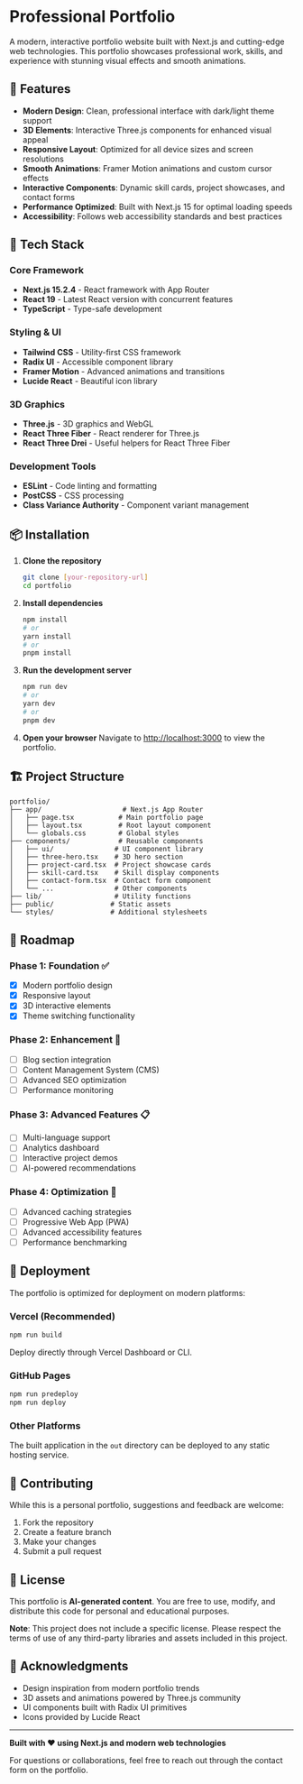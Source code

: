 # Professional Portfolio

A modern, interactive portfolio website built with Next.js and cutting-edge web technologies. This portfolio showcases professional work, skills, and experience with stunning visual effects and smooth animations.

## 🌟 Features

- **Modern Design**: Clean, professional interface with dark/light theme support
- **3D Elements**: Interactive Three.js components for enhanced visual appeal
- **Responsive Layout**: Optimized for all device sizes and screen resolutions
- **Smooth Animations**: Framer Motion animations and custom cursor effects
- **Interactive Components**: Dynamic skill cards, project showcases, and contact forms
- **Performance Optimized**: Built with Next.js 15 for optimal loading speeds
- **Accessibility**: Follows web accessibility standards and best practices

## 🚀 Tech Stack

### Core Framework
- **Next.js 15.2.4** - React framework with App Router
- **React 19** - Latest React version with concurrent features
- **TypeScript** - Type-safe development

### Styling & UI
- **Tailwind CSS** - Utility-first CSS framework
- **Radix UI** - Accessible component library
- **Framer Motion** - Advanced animations and transitions
- **Lucide React** - Beautiful icon library

### 3D Graphics
- **Three.js** - 3D graphics and WebGL
- **React Three Fiber** - React renderer for Three.js
- **React Three Drei** - Useful helpers for React Three Fiber

### Development Tools
- **ESLint** - Code linting and formatting
- **PostCSS** - CSS processing
- **Class Variance Authority** - Component variant management

## 📦 Installation

1. **Clone the repository**
   ```bash
   git clone [your-repository-url]
   cd portfolio
   ```

2. **Install dependencies**
   ```bash
   npm install
   # or
   yarn install
   # or
   pnpm install
   ```

3. **Run the development server**
   ```bash
   npm run dev
   # or
   yarn dev
   # or
   pnpm dev
   ```

4. **Open your browser**
   Navigate to [http://localhost:3000](http://localhost:3000) to view the portfolio.

## 🏗️ Project Structure

```
portfolio/
├── app/                    # Next.js App Router
│   ├── page.tsx           # Main portfolio page
│   ├── layout.tsx         # Root layout component
│   └── globals.css        # Global styles
├── components/            # Reusable components
│   ├── ui/               # UI component library
│   ├── three-hero.tsx    # 3D hero section
│   ├── project-card.tsx  # Project showcase cards
│   ├── skill-card.tsx    # Skill display components
│   ├── contact-form.tsx  # Contact form component
│   └── ...               # Other components
├── lib/                  # Utility functions
├── public/              # Static assets
└── styles/              # Additional stylesheets
```

## 🎯 Roadmap

### Phase 1: Foundation ✅
- [x] Modern portfolio design
- [x] Responsive layout
- [x] 3D interactive elements
- [x] Theme switching functionality

### Phase 2: Enhancement 🚧
- [ ] Blog section integration
- [ ] Content Management System (CMS)
- [ ] Advanced SEO optimization
- [ ] Performance monitoring

### Phase 3: Advanced Features 📋
- [ ] Multi-language support
- [ ] Analytics dashboard
- [ ] Interactive project demos
- [ ] AI-powered recommendations

### Phase 4: Optimization 🔄
- [ ] Advanced caching strategies
- [ ] Progressive Web App (PWA)
- [ ] Advanced accessibility features
- [ ] Performance benchmarking

## 📱 Deployment

The portfolio is optimized for deployment on modern platforms:

### Vercel (Recommended)
```bash
npm run build
```
Deploy directly through Vercel Dashboard or CLI.

### GitHub Pages
```bash
npm run predeploy
npm run deploy
```

### Other Platforms
The built application in the `out` directory can be deployed to any static hosting service.

## 🤝 Contributing

While this is a personal portfolio, suggestions and feedback are welcome:

1. Fork the repository
2. Create a feature branch
3. Make your changes
4. Submit a pull request

## 📄 License

This portfolio is **AI-generated content**. You are free to use, modify, and distribute this code for personal and educational purposes.

**Note**: This project does not include a specific license. Please respect the terms of use of any third-party libraries and assets included in this project.

## 🙏 Acknowledgments

- Design inspiration from modern portfolio trends
- 3D assets and animations powered by Three.js community
- UI components built with Radix UI primitives
- Icons provided by Lucide React

---

**Built with ❤️ using Next.js and modern web technologies**

For questions or collaborations, feel free to reach out through the contact form on the portfolio.
